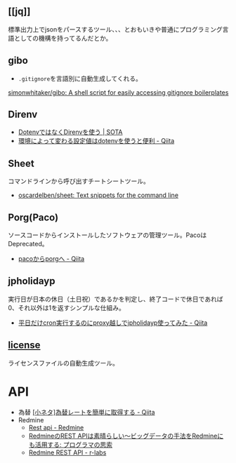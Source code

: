 [[jq]]
----

標準出力上でjsonをパースするツール、、、とおもいきや普通にプログラミング言語としての機構を持ってるんだとか。


gibo
----

* `.gitignore`を言語別に自動生成してくれる。

[simonwhitaker/gibo: A shell script for easily accessing gitignore boilerplates](https://github.com/simonwhitaker/gibo)

Direnv
----

* [DotenvではなくDirenvを使う | SOTA](http://deeeet.com/writing/2014/05/06/direnv/)
* [環境によって変わる設定値はdotenvを使うと便利 - Qiita](http://qiita.com/closer/items/f8d8ba00ae86d7051764)


Sheet
----

コマンドラインから呼び出すチートシートツール。

* [oscardelben/sheet: Text snippets for the command line](https://github.com/oscardelben/sheet)


Porg(Paco)
----

ソースコードからインストールしたソフトウェアの管理ツール。PacoはDeprecated。

* [pacoからporgへ - Qiita](http://qiita.com/pasela/items/eea4a9cbbd54ad118d09)

jpholidayp
----

実行日が日本の休日（土日祝）であるかを判定し、終了コードで休日であれば0、それ以外は1を返すシンプルな仕組み。

* [平日だけcron実行するのにproxy越しでjpholidayp使ってみた - Qiita](http://qiita.com/noexpect/items/2c144e452bb9f2aade6a)

[license](http://rcmdnk.github.io/blog/2016/07/26/computer-github/)
----

ライセンスファイルの自動生成ツール。

API
========

* 為替 [[小ネタ]為替レートを簡単に取得する - Qiita](http://qiita.com/chromabox/items/a1323225bae146c80bec)
* Redmine
  * [Rest api - Redmine](http://www.redmine.org/projects/redmine/wiki/Rest_api)
  * [RedmineのREST APIは素晴らしい～ビッグデータの手法をRedmineにも活用する: プログラマの思索](http://forza.cocolog-nifty.com/blog/2013/06/redminerest-api.html)
  * [Redmine REST API - r-labs](http://www.r-labs.org/projects/r-labs/wiki/Redmine_REST_API)